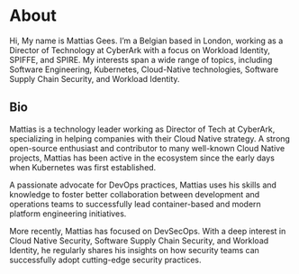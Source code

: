 # About

Hi, My name is Mattias Gees. I’m a Belgian based in London, working as a Director of Technology at CyberArk with a focus on Workload Identity, SPIFFE, and SPIRE.
My interests span a wide range of topics, including Software Engineering, Kubernetes, Cloud-Native technologies, Software Supply Chain Security, and Workload Identity.

## Bio

Mattias is a technology leader working as Director of Tech at CyberArk, specializing in helping companies with their Cloud Native strategy. A strong open-source enthusiast and contributor to many well-known Cloud Native projects, Mattias has been active in the ecosystem since the early days when Kubernetes was first established.

A passionate advocate for DevOps practices, Mattias uses his skills and knowledge to foster better collaboration between development and operations teams to successfully lead container-based and modern platform engineering initiatives.

More recently, Mattias has focused on DevSecOps. With a deep interest in Cloud Native Security, Software Supply Chain Security, and Workload Identity, he regularly shares his insights on how security teams can successfully adopt cutting-edge security practices.
